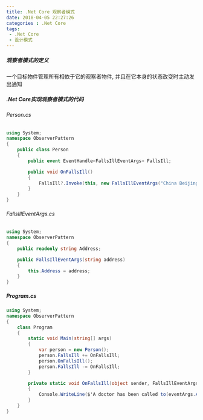 ```yaml
---
title: .Net Core 观察者模式
date: 2018-04-05 22:27:26
categories : .Net Core
tags: 
 - .Net Core
 - 设计模式
---
```


##### 观察者模式的定义

一个目标物件管理所有相依于它的观察者物件, 并且在它本身的状态改变时主动发出通知
<!--more-->

##### .Net Core实现观察者模式的代码

###### Person.cs

```cs
using System;
namespace ObserverPattern
{
    public class Person
    {
        public event EventHandle<FallsIllEventArgs> FallsIll;

        public void OnFallsIll()
        {
            FallsIll?.Invoke(this, new FallsIllEventArgs("China Beijing"));
        }
    }
}
```

###### FallsIllEventArgs.cs

```cs
using System;
namespace ObserverPattern
{
    public readonly string Address;

    public FallsIllEventArgs(string address)
    {
        this.Address = address;
    }
}
```

##### Program.cs

```cs
using System;
namespace ObserverPattern
{
    class Program
    {
        static void Main(string[] args)
        {
            var person = new Person();
            person.FallsIll += OnFallsIll;
            person.OnFallsIll();
            person.FallsIll -= OnFallsIll;
        }

        private static void OnFallsIll(object sender, FallsIllEventArgs eventArgs)
        {
            Console.WriteLine($'A doctor has been called to(eventArgs.Address)');
        }
    }
}
```
